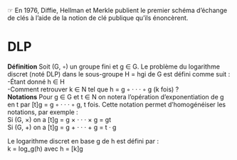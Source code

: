 ☞ En 1976, Diffie, Hellman et Merkle publient le premier schéma
d’échange de clés à l’aide de la notion de clé publique qu’ils
énoncèrent.

# DLP 
**Définition**
Soit (G, ◦) un groupe fini et g ∈ G. Le problème du logarithme discret
(noté DLP) dans le sous-groupe H = hgi de G est défini comme suit :
-Étant donné h ∈ H \
-Comment retrouver k ∈ N tel que h = g ◦ · · · ◦ g (k fois) ?
\
**Notations**
Pour g ∈ G et t ∈ N on notera l’opération d’exponentiation de g en t
par [t]g = g ◦ · · · ◦ g, t fois. Cette notation permet d’homogénéiser les
notations, par exemple : \
Si (G, ×) on a [t]g = g × · · · × g = gt \
Si (G, +) on a [t]g = g + · · · + g = t · g 

Le logarithme discret en base g de h est défini par : \
k = log_g(h)    avec h = [k]g
